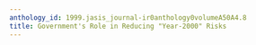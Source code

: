 ```yaml
---
anthology_id: 1999.jasis_journal-ir0anthology0volumeA50A4.8
title: Government's Role in Reducing "Year-2000" Risks
---
```

